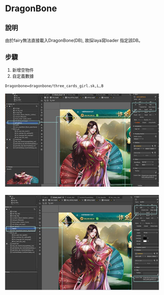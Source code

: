 # DragonBone

## 說明

由於fairy無法直接載入DragonBone\(DB\), 故採laya寫loader 指定該DB。

## 步驟

1. 新增空物件
2. 自定義數據 

```text
Dragonbone=dragonbone/three_cards_girl.sk,L,B
```

![&#x53EF;&#x62C9;&#x5716;&#x7247;&#x505A;reference\(&#x8ACB;&#x8A18;&#x5F97;&#x52FE;&#x9078;invisible\)](.gitbook/assets/dbone01_1.jpg)

![&#x7A7A;&#x7269;&#x4EF6;&#x8A2D;&#x5B9A;&#x597D;&#x5C3A;&#x5BF8;&#x5927;&#x5C0F;&#xFF0C;&#x4EE5;&#x4E00;&#x7A7A;container \(scale&#x70BA;1\) &#x53BB;&#x88DD;&#x8F09;Dragon Bone&#xFF0C;&#x4E26;&#x5728;&#x81EA;&#x5B9A;&#x7FA9;&#x6578;&#x64DA;&#x8A2D;&#x5B9A;&#x4EE3;&#x78BC;](.gitbook/assets/dbone01_2.jpg)

